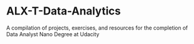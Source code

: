 # ALX-T-Data-Analytics
A compilation of projects, exercises, and resources for the completion of Data Analyst Nano Degree at Udacity
